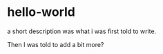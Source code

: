 # hello-world
a short description
was what i was first told to write.  


Then I was told to add a bit more?
